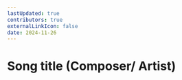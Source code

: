 ```yaml
---
lastUpdated: true
contributors: true
externalLinkIcon: false
date: 2024-11-26
---
```

# Song title (Composer/ Artist)